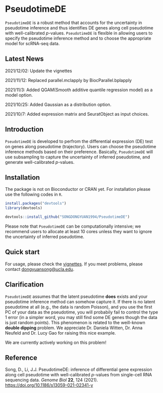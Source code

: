 # PseudotimeDE
`PseudotimeDE` is a robust method that accounts for the uncertainty in pseudotime inference and thus identifies DE genes along cell pseudotime with well-calibrated *p*-values. `PseudotimeDE` is flexible in allowing users to specify the pseudotime inference method and to choose the appropriate model for scRNA-seq data.

Latest News
------------
2021/12/02:
Update the vignettes

2021/11/12:
Replaced parallel.mclapply by BiocParallel.bplapply

2021/11/3:
Added QGAM(Smooth additive quantile regression model) as a model option.

2021/10/25:
Added Gaussian as a distribution option.

2021/10/7:
Added expression matrix and SeuratObject as input choices.

Introduction
------------
`PseudotimeDE` is developed to perfrom the differential expression (DE) test on genes along pseudotime (trajectory). Users can choose the pseudotime inference methods based on their preference. Basically, `PseudotimeDE` will use subsampling to capture the uncertainty of inferred pseudotime, and generate well-calibrated *p*-values.

Installation
------------

The package is not on Bioconductor or CRAN yet. For installation please use the following codes in `R`.

``` r
install.packages("devtools")
library(devtools)

devtools::install_github("SONGDONGYUAN1994/PseudotimeDE")
```
Please note that `PseudotimeDE` can be computationally intensive; we recommend users to allocate at least 10 cores unless they want to ignore the uncertainty of inferred pseudotime.

Quick start
-----------

For usage, please check the [vignettes](https://htmlpreview.github.io/?https://rpubs.com/dongyuansong/842884).
If you meet problems, please contact <dongyuansong@ucla.edu>. 

Clarification
-----------
`PseudotimeDE` assumes that the latent pseudotime **does** exists and your pseudotime inference method can somehow capture it. If there is no latent pseudotime at all (e.g., the data is random Poisson), and you use the first PC of your data as the pseudotime, you will probabily fail to control the type 1 error (in a simpler word, you may still find some DE genes though the data is just random points). This phenomenon is related to the weill-known **double dipping** problem. We appreciate Dr. Daniela Witten, Dr. Anna Neufeld and Dr. Lucy Gao for raising this nice example.

We are currently actively working on this problem!

Reference
-----------
Song, D., Li, J.J. PseudotimeDE: inference of differential gene expression along cell pseudotime with well-calibrated *p*-values from single-cell RNA sequencing data. *Genome Biol* **22**, 124 (2021). https://doi.org/10.1186/s13059-021-02341-y
